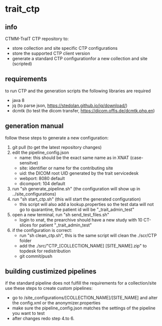 # trait_ctp

## info
CTMM-TraIT CTP repository to:
- store collection and site specific CTP configurations
- store the supported CTP client version
- generate a standard CTP configurationfor a new collection and site (scripted)

## requirements
to run CTP and the generation scripts the following libraries are required
- java 8
- jq (to parse json, https://stedolan.github.io/jq/download/)
- dcmtk (to test the dicom transfer, https://dicom.offis.de/dcmtk.php.en)

## generation manual
follow these steps to generate a new configuration:
1. git pull (to get the latest repository changes)
2. edit the pipeline_config.json
    - name: this should be the exact same name as in XNAT (case-sensitve)
    - site: identifier or name for the contributing site
    - uid: the DICOM root UID generated by the trait servicedesk 
    - webport: 8080 default
    - dicomport: 104 default
3. run "sh generate_pipeline.sh" (the configuration will show up in ../site_configurations)
4. run "sh start_ctp.sh" (this will start the generated configuration)
    - this script will also add a lookup.properties so the test data will not go to quarantine, the patient id will be "_trait_admin_test"
5. open a new terminal, run "sh send_test_files.sh"
    - login to xnat, the prearchive should have a new study with 10 CT-slices for patient "_trait_admin_test"
6. if the configuration is correct:
    - run "sh clean_ctp.sh", this is the same script will clean the ./scr/CTP folder
    - add the ./src/"CTP_[COLLECTION_NAME] [SITE_NAME].zip" to topdesk for redistribution
    - git commit/push

## building custimized pipelines
if the standard pipeline does not fulfill the requirements for a collection/site use these steps to create custom pipelines:
* go to /site_configurations/[COLLECTION_NAME]/[SITE_NAME] and alter the config.xml or the anonymizer.properties
* make sure the pipeline_config.json matches the settings of the pipeline you want to test
* after changes redo step 4.to 6.